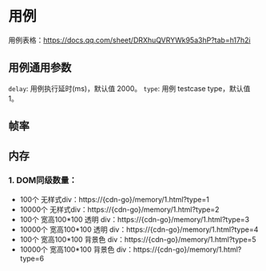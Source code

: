 # 用例
用例表格：https://docs.qq.com/sheet/DRXhuQVRYWk95a3hP?tab=h17h2i

## 用例通用参数
`delay`: 用例执行延时(ms)，默认值 2000。
`type`: 用例 testcase type，默认值 1。

## 帧率


## 内存

### 1. DOM同级数量：
- 100个 无样式div：https://{cdn-go}/memory/1.html?type=1
- 10000个 无样式div：https://{cdn-go}/memory/1.html?type=2
- 100个 宽高100*100 透明 div：https://{cdn-go}/memory/1.html?type=3
- 10000个 宽高100*100 透明 div：https://{cdn-go}/memory/1.html?type=4
- 100个 宽高100*100 背景色 div：https://{cdn-go}/memory/1.html?type=5
- 10000个 宽高100*100 背景色 div：https://{cdn-go}/memory/1.html?type=6